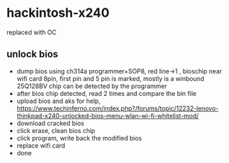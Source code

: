 # hackintosh-x240
replaced with OC
## unlock bios
* dump bios using ch314a programmer+SOP8, red line->1 , bioschip near wifi card 8pin, first pin and 5 pin is marked, mostly is a winbound 25Q128BV chip can be detected by the programmer
* after bios chip detected, read 2 times and compare the bin file
* upload bios and aks for help, https://www.techinferno.com/index.php?/forums/topic/12232-lenovo-thinkpad-x240-unlocked-bios-menu-wlan-wi-fi-whitelist-mod/
* download cracked bios
* click erase, clean bios chip
* click program, write back the modified bios
* replace wifi card
* done
